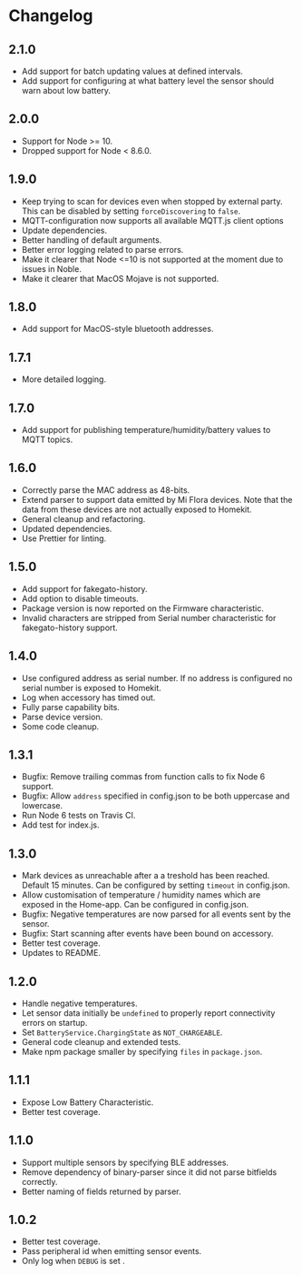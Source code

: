 # Changelog

## 2.1.0

* Add support for batch updating values at defined intervals. 
* Add support for configuring at what battery level the sensor should warn about low battery.

## 2.0.0

* Support for Node >= 10. 
* Dropped support for Node < 8.6.0.

## 1.9.0

* Keep trying to scan for devices even when stopped by external party. This can be disabled by setting `forceDiscovering` to `false`.
* MQTT-configuration now supports all available MQTT.js client options
* Update dependencies.
* Better handling of default arguments.
* Better error logging related to parse errors.
* Make it clearer that Node <=10 is not supported at the moment due to issues in Noble.
* Make it clearer that MacOS Mojave is not supported.

## 1.8.0

* Add support for MacOS-style bluetooth addresses.

## 1.7.1

* More detailed logging.

## 1.7.0

* Add support for publishing temperature/humidity/battery values to MQTT topics.

## 1.6.0

* Correctly parse the MAC address as 48-bits.
* Extend parser to support data emitted by Mi Flora devices. Note that the data from these devices are not actually exposed to Homekit.
* General cleanup and refactoring.
* Updated dependencies.
* Use Prettier for linting.

## 1.5.0

* Add support for fakegato-history.
* Add option to disable timeouts.
* Package version is now reported on the Firmware characteristic.
* Invalid characters are stripped from Serial number characteristic for fakegato-history support.

## 1.4.0

* Use configured address as serial number. If no address is configured no serial number is exposed to Homekit.
* Log when accessory has timed out.
* Fully parse capability bits.
* Parse device version.
* Some code cleanup.


## 1.3.1

* Bugfix: Remove trailing commas from function calls to fix Node 6 support.
* Bugfix: Allow `address` specified in config.json to be both uppercase and lowercase.
* Run Node 6 tests on Travis CI.
* Add test for index.js.

## 1.3.0

* Mark devices as unreachable after a a treshold has been reached. Default 15 minutes. Can be configured by setting `timeout` in config.json.
* Allow customisation of temperature / humidity names which are exposed in the Home-app. Can be configured in config.json.
* Bugfix: Negative temperatures are now parsed for all events sent by the sensor.
* Bugfix: Start scanning after events have been bound on accessory.
* Better test coverage.
* Updates to README.

## 1.2.0

* Handle negative temperatures. 
* Let sensor data initially be `undefined` to properly report connectivity errors on startup.
* Set `BatteryService.ChargingState` as `NOT_CHARGEABLE`.
* General code cleanup and extended tests.
* Make npm package smaller by specifying `files` in `package.json`.

## 1.1.1

* Expose Low Battery Characteristic.
* Better test coverage.

## 1.1.0

* Support multiple sensors by specifying BLE addresses.
* Remove dependency of binary-parser since it did not parse bitfields correctly.
* Better naming of fields returned by parser.

## 1.0.2

* Better test coverage.
* Pass peripheral id when emitting sensor events.
* Only log when `DEBUG` is set .
